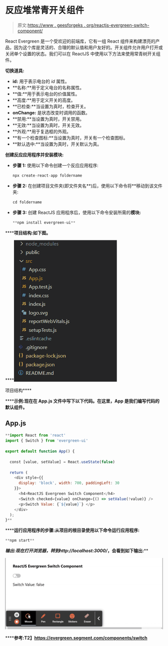 # 反应堆常青开关组件

> 原文:[https://www . geesforgeks . org/reactjs-evergreen-switch-component/](https://www.geeksforgeeks.org/reactjs-evergreen-switch-component/)

React Evergreen 是一个受欢迎的前端库，它有一组 React 组件来构建漂亮的产品，因为这个库是灵活的、合理的默认值和用户友好的。开关组件允许用户打开或关闭单个设置的状态。我们可以在 ReactJS 中使用以下方法来使用常青树开关组件。

**切换道具:**

*   **id:** 用于表示电台的 *id* 属性。
*   **名称:**用于定义电台的名称属性。
*   **值:**用于表示电台的价值属性。
*   **高度:**用于定义开关的高度。
*   **已检查:**当设置为真时，检查开关。
*   **onChange:** 是状态改变时调用的函数。
*   **禁用:**当设置为真时，开关禁用。
*   **无效:**当设置为真时，开关无效。
*   **外观:**用于复选框的外观。
*   **有一个检查图标:**当设置为真时，开关有一个检查图标。
*   **默认选中:**当设置为真时，开关默认为真。

**创建反应应用程序并安装模块:**

*   **步骤 1:** 使用以下命令创建一个反应应用程序:

    ```jsx
    npx create-react-app foldername
    ```

*   **步骤 2:** 在创建项目文件夹(即文件夹名**)后，使用以下命令将**移动到该文件夹:

    ```jsx
    cd foldername
    ```

*   **步骤 3:** 创建 ReactJS 应用程序后，使用以下命令安装所需的****模块:****

    ```jsx
    **npm install evergreen-ui**
    ```

******项目结构:**如下图。****

****![](img/f04ae0d8b722a9fff0bd9bd138b29c23.png)

项目结构**** 

******示例:**现在在 **App.js** 文件中写下以下代码。在这里，App 是我们编写代码的默认组件。****

## ****App.js****

```jsx
**import React from 'react'
import { Switch } from 'evergreen-ui'

export default function App() {

  const [value, setValue] = React.useState(false)

  return (
    <div style={{
      display: 'block', width: 700, paddingLeft: 30
    }}>
      <h4>ReactJS Evergreen Switch Component</h4>
      <Switch checked={value} onChange={() => setValue(!value)} />
      <p>Switch Value: {`${value}`} </p>
    </div>
  );
}**
```

******运行应用程序的步骤:**从项目的根目录使用以下命令运行应用程序:****

```jsx
**npm start**
```

******输出:**现在打开浏览器，转到***http://localhost:3000/***，会看到如下输出:****

****![](img/76c68d6d060bc9945bd13f9cfb786447.png)****

******参考:**T2】https://evergreen.segment.com/components/switch****
